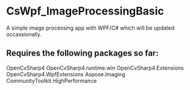 # CsWpf_ImageProcessingBasic

A simple image processing app with WPF/C# which will be updated occassionally.

Requires the following packages so far:
---------------------------------------
OpenCvSharp4
OpenCvSharp4.runtime.win
OpenCvSharp4.Extensions
OpenCvSharp4.WpfExtensions
Aspose.Imaging
CommunityToolkit.HighPerformance
